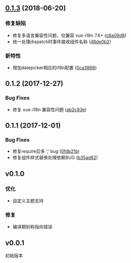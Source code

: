 ##   [0.1.3](http://22.5.65.222:8443/UFP/vue-ufp-ui/src/0.1.3) (2018-06-20)


### 修复缺陷

* 修复多语言兼容性问题，仅兼容 vue-i18n 7.6+ ([c8a09d8](http://22.5.65.222:8443/UFP/vue-ufp-ui/commit/c8a09d8))
* 统一处理dispatch时事件接收组件名称 ([48de0b2](http://22.5.65.222:8443/UFP/vue-ufp-ui/commit/48de0b2))

### 新特性

* 增加datepicker相应的i18n配置 ([0ca3866](http://22.5.65.222:8443/UFP/vue-ufp-ui/commit/0ca3866))


## 0.1.2 (2017-12-27)

### Bug Fixes

* 修复 vue-i18n 兼容性问题 ([ab2c93e](http://22.5.46.19:8443/UFP/vue-ufp-ui/commit/ab2c93e))


## 0.1.1 (2017-12-01)

### Bug Fixes

* 修复require后多 ‘,’ bug ([0fdb21b](http://22.5.46.19:8443/UFP/vue-ufp-ui/commit/0fdb21b))
* 修复组件样式替换处理依赖BUG ([b35ad62](http://22.5.46.19:8443/UFP/vue-ufp-ui/commit/b35ad62))

## v0.1.0

### 优化

* 自定义主题支持

### 修复

* 编译期别称指向错误

## v0.0.1

初始版本
